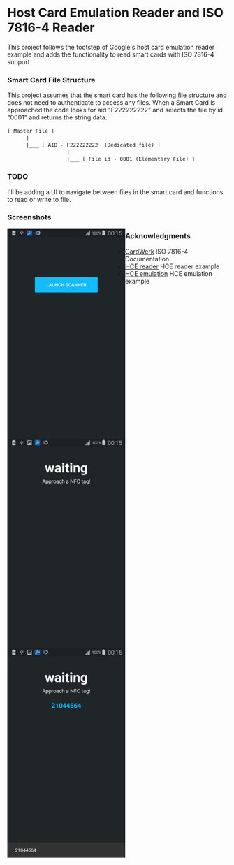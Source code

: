 # Host Card Emulation Reader and ISO 7816-4 Reader

This project follows the footstep of Google's host card emulation reader example and adds the functionality to read smart cards with
ISO 7816-4 support.

### Smart Card File Structure

This project assumes that the smart card has the following file structure and does not need to authenticate to access any files.
When a Smart Card is approached the code looks for aid "F222222222" and selects the file by id "0001" and returns the string data.
```
[ Master File ]
      |
      |___ [ AID - F222222222  (Dedicated file) ]
                   |
                   |___ [ File id - 0001 (Elementary File) ]

```

### TODO
 
I'll be adding a UI to navigate between files in the smart card and functions to read or write to file.

### Screenshots

<p>
      <img align="left" width="270px" src="/docs/menu.png">
      <img align="left" width="270px" src="/docs/scaning.png">
      <img align="left" width="270px" src="/docs/discovered.png">
</p>

### Acknowledgments

* [CardWerk](http://www.cardwerk.com/smartcards/smartcard_standard_ISO7816-4.aspx) ISO 7816-4 Documentation 
* [HCE reader](https://developer.android.com/samples/CardReader/index.html) HCE reader example
* [HCE emulation](https://developer.android.com/samples/CardEmulation/index.html) HCE emulation example
